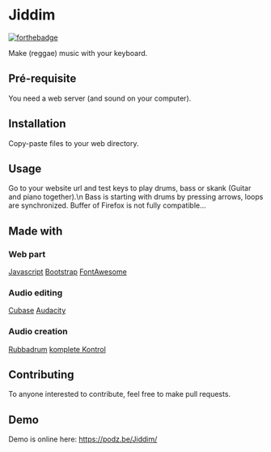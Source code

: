 # Jiddim

[![forthebadge](https://forthebadge.com/images/badges/made-with-javascript.svg)](http://forthebadge.com)

Make (reggae) music with your keyboard.

## Pré-requisite

You need a web server (and sound on your computer).

## Installation

Copy-paste files to your web directory.

## Usage

Go to your website url and test keys to play drums, bass or skank (Guitar and piano together).\n
Bass is starting with drums by pressing arrows, loops are synchronized.
Buffer of Firefox is not fully compatible...

## Made with

### Web part
[Javascript](https://developer.mozilla.org/fr/docs/Web/JavaScript)
[Bootstrap](https://getbootstrap.com/)
[FontAwesome](https://fontawesome.com/)

### Audio editing
[Cubase](https://www.steinberg.net/fr/cubase/)
[Audacity](https://www.audacityteam.org/)

### Audio creation
[Rubbadrum](https://www.westfinga.com/vstplugins)
[komplete Kontrol](https://www.native-instruments.com/fr/products/komplete/bundles/komplete-kontrol/)

## Contributing

To anyone interested to contribute, feel free to make pull requests.

## Demo

Demo is online here: https://podz.be/Jiddim/
